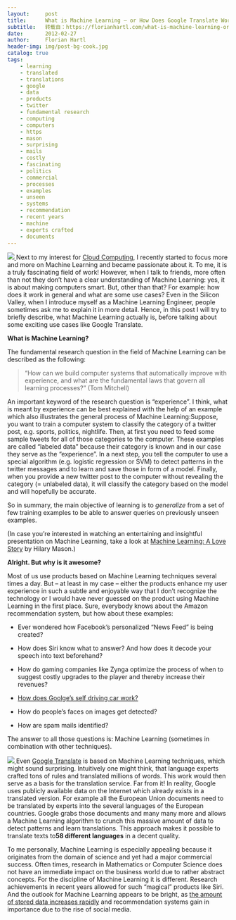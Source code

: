 ```yaml
---
layout:     post
title:      What is Machine Learning – or How Does Google Translate Work?
subtitle:   转载自：https://florianhartl.com/what-is-machine-learning-or-how-does-google-translate-work.html
date:       2012-02-27
author:     Florian Hartl
header-img: img/post-bg-cook.jpg
catalog: true
tags:
    - learning
    - translated
    - translations
    - google
    - data
    - products
    - twitter
    - fundamental research
    - computing
    - computers
    - https
    - mason
    - surprising
    - mails
    - costly
    - fascinating
    - politics
    - commercial
    - processes
    - examples
    - unseen
    - systems
    - recommendation
    - recent years
    - machine
    - experts crafted
    - documents
---
```


[![](https://florianhartl.com/wp-content/uploads/What-is-Machine-Learning-or-how-Google-Translate-works-350x232.jpg)
](https://florianhartl.com/wp-content/uploads/What-is-Machine-Learning-or-how-Google-Translate-works.jpg)Next to my interest for [Cloud Computing](http://www.e-fellows.net/STUDIUM/Skills/Software-fuers-Studium/Cloud-Computing), I recently started to focus more and more on Machine Learning and became passionate about it. To me, it is a truly fascinating field of work! However, when I talk to friends, more often than not they don’t have a clear understanding of Machine Learning: yes, it is about making computers smart. But, other than that? For example: how does it work in general and what are some use cases? Even in the Silicon Valley, when I introduce myself as a Machine Learning Engineer, people sometimes ask me to explain it in more detail. Hence, in this post I will try to briefly describe, what Machine Learning actually is, before talking about some exciting use cases like Google Translate.

**What is Machine Learning?**

The fundamental research question in the field of Machine Learning can be described as the following:

> “How can we build computer systems that automatically improve with experience, and what are the fundamental laws that govern all learning processes?” (Tom Mitchell)

An important keyword of the research question is “experience”. I think, what is meant by experience can be best explained with the help of an example which also illustrates the general process of Machine Learning:Suppose, you want to train a computer system to classify the category of a twitter post, e.g. sports, politics, nightlife. Then, at first you need to feed some sample tweets for all of those categories to the computer. These examples are called “labeled data” because their category is known and in our case they serve as the “experience”. In a next step, you tell the computer to use a special algorithm (e.g. logistic regression or SVM) to detect patterns in the twitter messages and to learn and save those in form of a model. Finally, when you provide a new twitter post to the computer without revealing the category (= unlabeled data), it will classify the category based on the model and will hopefully be accurate.

So in summary, the main objective of learning is to *generalize* from a set of few training examples to be able to answer queries on previously unseen examples.

(In case you’re interested in watching an entertaining and insightful presentation on Machine Learning, take a look at [Machine Learning: A Love Story](http://www.hilarymason.com/academics/machine-learning-a-love-story) by Hilary Mason.)

**Alright. But why is it awesome?**

Most of us use products based on Machine Learning techniques several times a day. But – at least in my case – either the products enhance my user experience in such a subtle and enjoyable way that I don’t recognize the technology or I would have never guessed on the product using Machine Learning in the first place. Sure, everybody knows about the Amazon recommendation system, but how about these examples:

- Ever wondered how Facebook’s personalized “News Feed” is being created?

- How does Siri know what to answer? And how does it decode your speech into text beforehand?

- How do gaming companies like Zynga optimize the process of when to suggest costly upgrades to the player and thereby increase their revenues?

- [How does Goolge’s self driving car work?](http://spectrum.ieee.org/automaton/robotics/artificial-intelligence/how-google-self-driving-car-works)

- How do people’s faces on images get detected?

- How are spam mails identified?


The answer to all those questions is: Machine Learning (sometimes in combination with other techniques).

[![](https://florianhartl.com/wp-content/uploads/What-is-Machine-Learning-or-how-Google-Translate-works_2-350x167.jpg)
](https://florianhartl.com/wp-content/uploads/What-is-Machine-Learning-or-how-Google-Translate-works_2.jpg)Even [Google Translate](http://translate.google.com/about) is based on Machine Learning techniques, which might sound surprising. Intuitively one might think, that language experts crafted tons of rules and translated millions of words. This work would then serve as a basis for the translation service. Far from it! In reality, Google uses publicly available data on the Internet which already exists in a translated version. For example all the European Union documents need to be translated by experts into the several languages of the European countries. Google grabs those documents and many many more and allows a Machine Learning algorithm to crunch this massive amount of data to detect patterns and learn translations. This approach makes it possible to translate texts to**58 different languages** in a decent quality.

To me personally, Machine Learning is especially appealing because it originates from the domain of science and yet had a major commercial success. Often times, research in Mathematics or Computer Science does not have an immediate impact on the business world due to rather abstract concepts. For the discipline of Machine Learning it is different. Research achievements in recent years allowed for such “magical” products like Siri. And the outlook for Machine Learning appears to be bright, as [the amount of stored data increases rapidly](https://florianhartl.com/big-data-why-all-of-the-sudden.html) and recommendation systems gain in importance due to the rise of social media.

 
